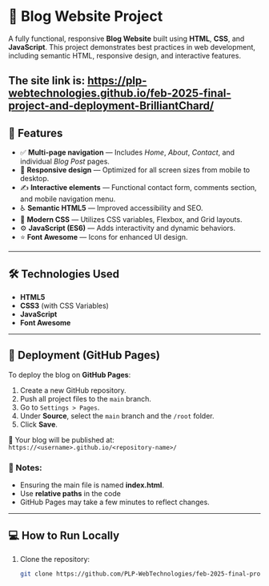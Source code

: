 # 📝 Blog Website Project

A fully functional, responsive **Blog Website** built using **HTML**, **CSS**, and **JavaScript**. This project demonstrates best practices in web development, including semantic HTML, responsive design, and interactive features.

The site link is: https://plp-webtechnologies.github.io/feb-2025-final-project-and-deployment-BrilliantChard/
---


## 🌟 Features

- ✅ **Multi-page navigation** — Includes *Home*, *About*, *Contact*, and individual *Blog Post* pages.
- 📱 **Responsive design** — Optimized for all screen sizes from mobile to desktop.
- ✍️ **Interactive elements** — Functional contact form, comments section, and mobile navigation menu.
- ♿ **Semantic HTML5** — Improved accessibility and SEO.
- 🎨 **Modern CSS** — Utilizes CSS variables, Flexbox, and Grid layouts.
- ⚙️ **JavaScript (ES6)** — Adds interactivity and dynamic behaviors.
- ⭐ **Font Awesome** — Icons for enhanced UI design.

---

## 🛠️ Technologies Used

- **HTML5**
- **CSS3** (with CSS Variables)
- **JavaScript**
- **Font Awesome**

---

## 🚀 Deployment (GitHub Pages)

To deploy the blog on **GitHub Pages**:

1. Create a new GitHub repository.
2. Push all project files to the `main` branch.
3. Go to `Settings > Pages`.
4. Under **Source**, select the `main` branch and the `/root` folder.
5. Click **Save**.

🔗 Your blog will be published at:  
`https://<username>.github.io/<repository-name>/`

### 📝 Notes:

- Ensuring the main file is named **index.html**.
- Use **relative paths** in the code
- GitHub Pages may take a few minutes to reflect changes.

---

## 💻 How to Run Locally

1. Clone the repository:
   ```bash
   git clone https://github.com/PLP-WebTechnologies/feb-2025-final-project-and-deployment-BrilliantChard.git

